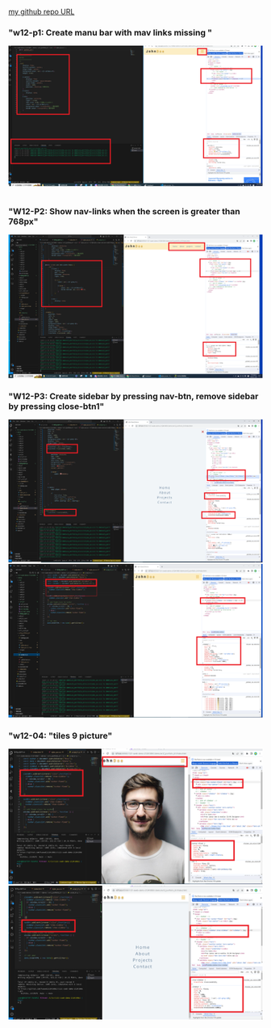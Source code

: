[my github repo URL]('https://github.com/haowei212410061/1121-sweb-demo-212410061')

### "w12-p1: Create manu bar with mav links missing "
![](w12-p1.png)

```

```
### "W12-P2: Show nav-links when the screen is greater than 768px"
![](w12-p2.png)



### "W12-P3: Create sidebar by pressing nav-btn, remove sidebar by pressing close-btn1"

![](w12-p3-1.png)
![](w12-p3-2.png)


### "w12-04: "tiles 9 picture"
![](w12-p4-1.png)
![](w12-p4-2.png)

